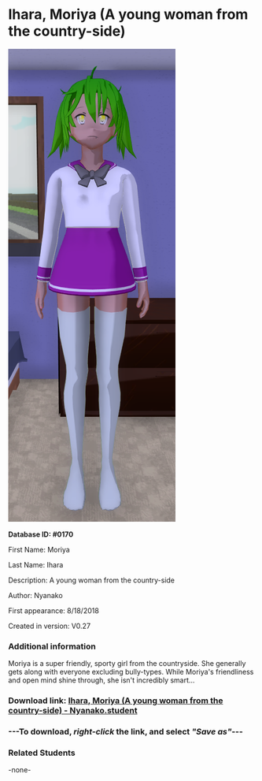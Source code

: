 # Ihara, Moriya (A young woman from the country-side)

<img src="../../Files/Images/Ihara, Moriya (A young woman from the country-side).png" title="Ihara, Moriya (A young woman from the country-side) - Nyanako">

**Database ID: #0170**

First Name: Moriya

Last Name: Ihara

Description: A young woman from the country-side

Author: Nyanako

First appearance: 8/18/2018

Created in version: V0.27

### Additional information

Moriya is a super friendly, sporty girl from the countryside. She generally gets along with everyone excluding bully-types. While Moriya's friendliness and open mind shine through, she isn't incredibly smart...

### Download link: <a href="https://raw.githubusercontent.com/Arbiter1223/Daigaku-Gurashi-Custom-Students/master/Files/Student%20Files/Ihara%2C%20Moriya%20(A%20young%20woman%20from%20the%20country-side)%20-%20Nyanako.student">Ihara, Moriya (A young woman from the country-side) - Nyanako.student</a>

### ---**To download, _right-click_ the link, and select _"Save as"_**---

### Related Students

-none-

